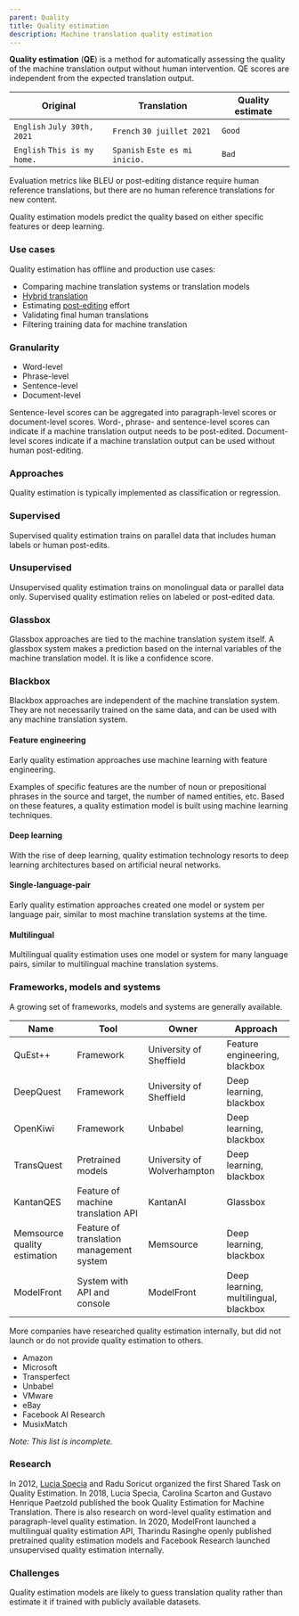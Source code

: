 ```yaml
---
parent: Quality
title: Quality estimation
description: Machine translation quality estimation
---
```


**Quality estimation** (**QE**) is a method for automatically assessing the quality of the machine translation output without human intervention. QE scores are independent from the expected translation output.

| Original                     | Translation                    | Quality estimate     |
| -----------------------------| -------------------------------| ---------------------|
| `English` `July 30th, 2021`  | `French` `30 juillet 2021`     | `Good`               |
| `English` `This is my home.` | `Spanish` `Este es mi inicio.` | `Bad`                |

Evaluation metrics like BLEU or post-editing distance require human reference translations, but there are no human reference translations for new content.

Quality estimation models predict the quality based on either specific features or deep learning.


### Use cases

Quality estimation has offline and production use cases:

* Comparing machine translation systems or translation models
* [Hybrid translation](/workflows/hybrid-translation.md)
* Estimating [post-editing](/workflows/post-editing.md) effort
* Validating final human translations
* Filtering training data for machine translation

### Granularity

* Word-level
* Phrase-level
* Sentence-level
* Document-level

Sentence-level scores can be aggregated into paragraph-level scores or document-level scores. Word-, phrase- and sentence-level scores can indicate if a machine translation output needs to be post-edited. Document-level scores indicate if a machine translation output can be used without human post-editing.

### Approaches

Quality estimation is typically implemented as classification or regression.

### Supervised
Supervised quality estimation trains on parallel data that includes human labels or human post-edits.

### Unsupervised
Unsupervised quality estimation trains on monolingual data or parallel data only. Supervised quality estimation relies on labeled or post-edited data.

### Glassbox
Glassbox approaches are tied to the machine translation system itself.  A glassbox system makes a prediction based on the internal variables of the machine translation model.  It is like a confidence score.

### Blackbox
Blackbox approaches are independent of the machine translation system.  They are not necessarily trained on the same data, and can be used with any machine translation system.

#### Feature engineering
Early quality estimation approaches use machine learning with feature engineering.

Examples of specific features are the number of noun or prepositional phrases in the source and target, the number of named entities, etc. Based on these features, a quality estimation model is built using machine learning techniques.

#### Deep learning
With the rise of deep learning, quality estimation technology resorts to deep learning architectures based on artificial neural networks.

#### Single-language-pair
Early quality estimation approaches created one model or system per language pair, similar to most machine translation systems at the time.

#### Multilingual
Multilingual quality estimation uses one model or system for many language pairs, similar to multilingual machine translation systems.


### Frameworks, models and systems

A growing set of frameworks, models and systems are generally available.

| Name       | Tool                                     | Owner                       | Approach
| ---------- | ---------------------------------------- | --------------------------- | --------------------------- |
| QuEst++    | Framework                                | University of Sheffield     | Feature engineering, blackbox |
| DeepQuest  | Framework                                | University of Sheffield     | Deep learning, blackbox     |
| OpenKiwi   | Framework                                | Unbabel                     | Deep learning, blackbox     |
| TransQuest | Pretrained models                        | University of Wolverhampton | Deep learning, blackbox     |
| KantanQES  | Feature of machine translation API       | KantanAI                    | Glassbox                    |
| Memsource quality estimation  | Feature of translation management system | Memsource | Deep learning, blackbox    |
| ModelFront | System with API and console              | ModelFront                  | Deep learning, multilingual, blackbox |

More companies have researched quality estimation internally, but did not launch or do not provide quality estimation to others.
- Amazon
- Microsoft
- Transperfect
- Unbabel
- VMware
- eBay
- Facebook AI Research
- MusixMatch

*Note: This list is incomplete.*

### Research

In 2012, [Lucia Specia](/people/lucia-specia.md) and Radu Soricut organized the first Shared Task on Quality Estimation. In 2018, Lucia Specia, Carolina Scarton and Gustavo Henrique Paetzold published the book Quality Estimation for Machine Translation. There is also research on word-level quality estimation and paragraph-level quality estimation. In 2020, ModelFront launched a multilingual quality estimation API, Tharindu Rasinghe openly published pretrained quality estimation models and Facebook Research launched unsupervised quality estimation internally.

### Challenges

Quality estimation models are likely to guess translation quality rather than estimate it if trained with publicly available datasets.

